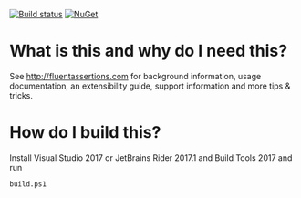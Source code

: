 [![Build status](https://ci.appveyor.com/api/projects/status/h60mq3e5uf5tuout/branch/master?svg=true)](https://ci.appveyor.com/project/dennisdoomen/fluentassertions/branch/master) [![NuGet](https://img.shields.io/nuget/vpre/FluentAssertions.svg)](https://www.nuget.org/packages/FluentAssertions)

# What is this and why do I need this?
See http://fluentassertions.com for background information, usage documentation, an extensibility guide, support information and more tips & tricks.

# How do I build this?
Install Visual Studio 2017 or JetBrains Rider 2017.1 and Build Tools 2017 and run

`build.ps1`


